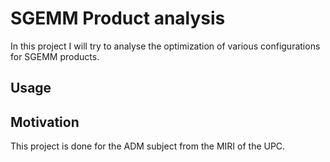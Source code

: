 # SGEMM Product analysis
In this project I will try to analyse the optimization of various configurations for SGEMM products.
## Usage
## Motivation
This project is done for the ADM subject from the MIRI of the UPC.
